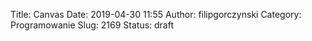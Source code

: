 Title: Canvas
Date: 2019-04-30 11:55
Author: filipgorczynski
Category: Programowanie
Slug: 2169
Status: draft



